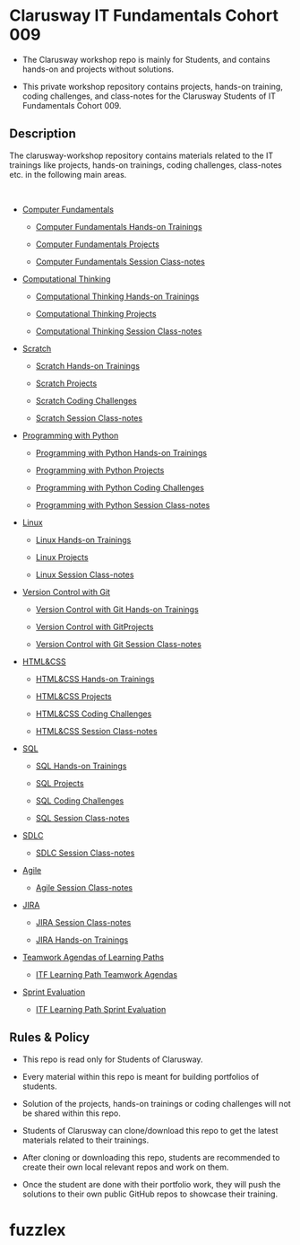 # Clarusway IT Fundamentals Cohort 009

- The Clarusway workshop repo is mainly for Students, and contains hands-on and projects without solutions.

- This private workshop repository contains projects, hands-on training, coding challenges, and class-notes for the Clarusway Students of IT Fundamentals Cohort 009.

## Description

The clarusway-workshop repository contains materials related to the IT trainings like projects, hands-on trainings, coding challenges, class-notes etc. in the following main areas.
<br/>

<br/>

- [Computer Fundamentals](./computer-fundamentals/README.md)

    - [Computer Fundamentals Hands-on Trainings](./computer-fundamentals/hands-on/README.md)

    - [Computer Fundamentals Projects](./computer-fundamentals/projects/README.md)

    - [Computer Fundamentals Session Class-notes](./computer-fundamentals/class-notes/README.md)


- [Computational Thinking](./computational-thinking/README.md)

    - [Computational Thinking Hands-on Trainings](./computational-thinking/hands-on/README.md)

    - [Computational Thinking Projects](./computational-thinking/projects/README.md)

    - [Computational Thinking Session Class-notes](./computational-thinking/class-notes/README.md)


- [Scratch](./scratch/README.md)

    - [Scratch Hands-on Trainings](./scratch/hands-on/README.md)

    - [Scratch Projects](./scratch/projects/README.md)

    - [Scratch Coding Challenges](./scratchcoding-challenges/README.md)

    - [Scratch Session Class-notes](./scratch/class-notes/README.md)

- [Programming with Python](./python/README.md)

    - [Programming with Python Hands-on Trainings](./python/hands-on/README.md)

    - [Programming with Python Projects](./python/projects/README.md)

    - [Programming with Python Coding Challenges](./python/coding-challenges/README.md)

    - [Programming with Python Session Class-notes](./python/class-notes/README.md)
    

- [Linux](./linux/README.md)

    - [Linux Hands-on Trainings](./linux/hands-on/README.md)

    - [Linux Projects](./linux/projects/README.md)

    - [Linux Session Class-notes](./linux/class-notes/README.md)


- [Version Control with Git](./git/README.md)

    - [Version Control with Git Hands-on Trainings](./git/hands-on/README.md)

    - [Version Control with GitProjects](./git/projects/README.md)

    - [Version Control with Git Session Class-notes](./git/class-notes/README.md)

- [HTML&CSS](./html-css/README.md)

    - [HTML&CSS Hands-on Trainings](./html-css/hands-on/README.md)

    - [HTML&CSS Projects](./html-css/projects/README.md)

    - [HTML&CSS Coding Challenges](./html-css/coding-challenges/README.md)

    - [HTML&CSS Session Class-notes](./html-css/class-notes/README.md)
    

- [SQL](./sql/README.md)

    - [SQL Hands-on Trainings](./sql/hands-on/README.md)

    - [SQL Projects](./sql/projects/README.md)

    - [SQL Coding Challenges](./sql/coding-challenges/README.md)

    - [SQL Session Class-notes](./sql/class-notes/README.md)


- [SDLC](./sdlc/README.md)

    - [SDLC Session Class-notes](./sdlc/class-notes/README.md)


- [Agile](./agile/README.md)

    - [Agile Session Class-notes](./agile/class-notes/README.md)


- [JIRA](./jira/README.md)

    - [JIRA Session Class-notes](./jira/class-notes/README.md)
    
    - [JIRA Hands-on Trainings](./jira/hands-on/README.md)
    

- [Teamwork Agendas of Learning Paths](./teamwork-agendas/README.md)

    - [ITF Learning Path Teamwork Agendas](./teamwork-agendas/itf-007/README.md)

- [Sprint Evaluation](./sprint-evaluation/README.md)

    - [ITF Learning Path Sprint Evaluation](./sprint-evaluation/sprint/README.md)

## Rules & Policy

- This repo is read only for Students of Clarusway.

- Every material within this repo is meant for building portfolios of students.

- Solution of the projects, hands-on trainings or coding challenges will not be shared within this repo.

- Students of Clarusway can clone/download this repo to get the latest materials related to their trainings.

- After cloning or downloading this repo, students are recommended to create their own local relevant repos and work on them.

- Once the student are done with their portfolio work, they will push the solutions to their own public GitHub repos to showcase their training.
# fuzzlex
